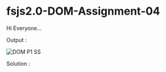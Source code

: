 # fsjs2.0-DOM-Assignment-04   

Hi Everyone...    

Output :   

![DOM P1 SS](https://user-images.githubusercontent.com/119164102/222930853-522446f2-2281-4501-9129-097f70adda45.png)   

Solution :   


